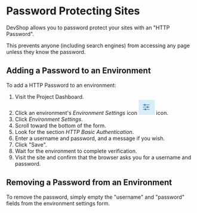 Password Protecting Sites
=========================

DevShop allows you to password protect your sites with an "HTTP Password".
 
This prevents anyone (including search engines) from accessing any page unless they know the password.
 
Adding a Password to an Environment
-----------------------------------

To add a HTTP Password to an environment:

1. Visit the Project Dashboard.
2. Click an environment's *Environment Settings* icon ![Environment Settings button.](images/settings.png "Push this button to open Environment Settings.") icon.
3. Click *Environment Settings*.
4. Scroll toward the bottom of the form.
5. Look for the section *HTTP Basic Authentication*.
6. Enter a username and password, and a message if you wish.
7. Click "Save".
8. Wait for the environment to complete verification.
9. Visit the site and confirm that the browser asks you for a username and password.

Removing a Password from an Environment
---------------------------------------

To remove the password, simply empty the "username" and "password" fields from the environment settings form.